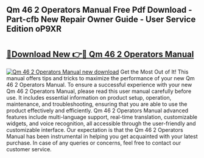 ## Qm 46 2 Operators Manual Free Pdf Download - Part-cfb New Repair Owner Guide - User Service Edition oP9XR

# <h2><a href="http://bc69060.oget.top/?id=Qm+46+2+Operators+Manual">🔗Download New 👉🔴 Qm 46 2 Operators Manual</a></h2>

[![Qm 46 2 Operators Manual new download](https://i.imgur.com/5g1atiW.png)](http://bc69060.oget.top/?id=Qm+46+2+Operators+Manual)
Get the Most Out of It! This manual offers tips and tricks to maximize the performance of your new Qm 46 2 Operators Manual. To ensure a successful experience with your new Qm 46 2 Operators Manual, please read this user manual carefully before use. It includes essential information on product setup, operation, maintenance, and troubleshooting, ensuring that you are able to use the product effectively and efficiently. Qm 46 2 Operators Manual advanced features include multi-language support, real-time translation, customizable widgets, and voice recognition, all accessible through the user-friendly and customizable interface. Our expectation is that the Qm 46 2 Operators Manual has been instrumental in helping you get acquainted with your latest purchase. In case of any queries or concerns, feel free to contact our customer service.
